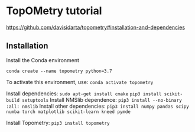 # TopOMetry tutorial
https://github.com/davisidarta/topometry#installation-and-dependencies
## Installation
Install the Conda environment

`conda create --name topometry python=3.7` 

To activate this environment, use:
`conda activate topometry` 

Install dependencies:
`sudo apt-get install cmake`
`pip3 install scikit-build setuptools`
Install NMSlib dependence:
`pip3 install --no-binary :all: nmslib`
Install other dependencies:
`pip3 install numpy pandas scipy numba torch matplotlib scikit-learn kneed pymde`

Install Topometry:
`pip3 install topometry`
